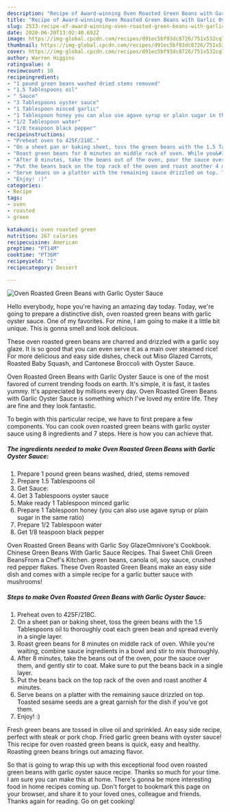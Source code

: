 ```yaml
---
description: "Recipe of Award-winning Oven Roasted Green Beans with Garlic Oyster Sauce"
title: "Recipe of Award-winning Oven Roasted Green Beans with Garlic Oyster Sauce"
slug: 2533-recipe-of-award-winning-oven-roasted-green-beans-with-garlic-oyster-sauce
date: 2020-06-20T13:02:40.692Z
image: https://img-global.cpcdn.com/recipes/d91ec5bf93dc8726/751x532cq70/oven-roasted-green-beans-with-garlic-oyster-sauce-recipe-main-photo.jpg
thumbnail: https://img-global.cpcdn.com/recipes/d91ec5bf93dc8726/751x532cq70/oven-roasted-green-beans-with-garlic-oyster-sauce-recipe-main-photo.jpg
cover: https://img-global.cpcdn.com/recipes/d91ec5bf93dc8726/751x532cq70/oven-roasted-green-beans-with-garlic-oyster-sauce-recipe-main-photo.jpg
author: Warren Higgins
ratingvalue: 4
reviewcount: 10
recipeingredient:
- "1 pound green beans washed dried stems removed"
- "1.5 Tablespoons oil"
- " Sauce"
- "3 Tablespoons oyster sauce"
- "1 Tablespoon minced garlic"
- "1 Tablespoon honey you can also use agave syrup or plain sugar in the same ratio"
- "1/2 Tablespoon water"
- "1/8 teaspoon black pepper"
recipeinstructions:
- "Preheat oven to 425F/218C."
- "On a sheet pan or baking sheet, toss the green beans with the 1.5 Tablespoons oil to thoroughly coat each green bean and spread evenly in a single layer."
- "Roast green beans for 8 minutes on middle rack of oven. While you&#39;re waiting, combine sauce ingredients in a bowl and stir to mix thoroughly."
- "After 8 minutes, take the beans out of the oven, pour the sauce over them, and gently stir to coat. Make sure to put the beans back in a single layer."
- "Put the beans back on the top rack of the oven and roast another 4 minutes."
- "Serve beans on a platter with the remaining sauce drizzled on top. Toasted sesame seeds are a great garnish for the dish if you&#39;ve got them."
- "Enjoy! :)"
categories:
- Recipe
tags:
- oven
- roasted
- green

katakunci: oven roasted green 
nutrition: 267 calories
recipecuisine: American
preptime: "PT14M"
cooktime: "PT36M"
recipeyield: "1"
recipecategory: Dessert

---
```



![Oven Roasted Green Beans with Garlic Oyster Sauce](https://img-global.cpcdn.com/recipes/d91ec5bf93dc8726/751x532cq70/oven-roasted-green-beans-with-garlic-oyster-sauce-recipe-main-photo.jpg)

Hello everybody, hope you're having an amazing day today. Today, we're going to prepare a distinctive dish, oven roasted green beans with garlic oyster sauce. One of my favorites. For mine, I am going to make it a little bit unique. This is gonna smell and look delicious.

These oven roasted green beans are charred and drizzled with a garlic soy glaze. It is so good that you can even serve it as a main over steamed rice! For more delicious and easy side dishes, check out Miso Glazed Carrots, Roasted Baby Squash, and Cantonese Broccoli with Oyster Sauce.

Oven Roasted Green Beans with Garlic Oyster Sauce is one of the most favored of current trending foods on earth. It's simple, it is fast, it tastes yummy. It's appreciated by millions every day. Oven Roasted Green Beans with Garlic Oyster Sauce is something which I've loved my entire life. They are fine and they look fantastic.


To begin with this particular recipe, we have to first prepare a few components. You can cook oven roasted green beans with garlic oyster sauce using 8 ingredients and 7 steps. Here is how you can achieve that.

<!--inarticleads1-->

##### The ingredients needed to make Oven Roasted Green Beans with Garlic Oyster Sauce:

1. Prepare 1 pound green beans washed, dried, stems removed
1. Prepare 1.5 Tablespoons oil
1. Get  Sauce:
1. Get 3 Tablespoons oyster sauce
1. Make ready 1 Tablespoon minced garlic
1. Prepare 1 Tablespoon honey (you can also use agave syrup or plain sugar in the same ratio)
1. Prepare 1/2 Tablespoon water
1. Get 1/8 teaspoon black pepper


Oven Roasted Green Beans with Garlic Soy GlazeOmnivore&#39;s Cookbook. Chinese Green Beans With Garlic Sauce Recipes. Thai Sweet Chili Green BeansFrom a Chef&#39;s Kitchen. green beans, canola oil, soy sauce, crushed red pepper flakes. These Oven Roasted Green Beans make an easy side dish and comes with a simple recipe for a garlic butter sauce with mushrooms! 

<!--inarticleads2-->

##### Steps to make Oven Roasted Green Beans with Garlic Oyster Sauce:

1. Preheat oven to 425F/218C.
1. On a sheet pan or baking sheet, toss the green beans with the 1.5 Tablespoons oil to thoroughly coat each green bean and spread evenly in a single layer.
1. Roast green beans for 8 minutes on middle rack of oven. While you&#39;re waiting, combine sauce ingredients in a bowl and stir to mix thoroughly.
1. After 8 minutes, take the beans out of the oven, pour the sauce over them, and gently stir to coat. Make sure to put the beans back in a single layer.
1. Put the beans back on the top rack of the oven and roast another 4 minutes.
1. Serve beans on a platter with the remaining sauce drizzled on top. Toasted sesame seeds are a great garnish for the dish if you&#39;ve got them.
1. Enjoy! :)


Fresh green beans are tossed in olive oil and sprinkled. An easy side recipe, perfect with steak or pork chop. Fried garlic green beans with oyster sauce! This recipe for oven roasted green beans is quick, easy and healthy. Roasting green beans brings out amazing flavor. 

So that is going to wrap this up with this exceptional food oven roasted green beans with garlic oyster sauce recipe. Thanks so much for your time. I am sure you can make this at home. There's gonna be more interesting food in home recipes coming up. Don't forget to bookmark this page on your browser, and share it to your loved ones, colleague and friends. Thanks again for reading. Go on get cooking!
